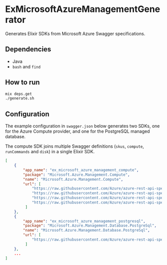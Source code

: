 # ExMicrosoftAzureManagementGenerator

Generates Elixir SDKs from Microsoft Azure Swagger specifications. 

## Dependencies

- Java
- `bash` and `find`

## How to run

```bash
mix deps.get
./generate.sh
```

## Configuration

The example configuration in `swagger.json` below generates two SDKs, one for the Azure Compute provider, and one for the PostgreSQL managed database. 

The compute SDK joins multiple Swagger definitions (`skus`, `compute`, `runCommands` and `disk`) in a single Elixir SDK. 

```json
[
    { 
        "app_name": "ex_microsoft_azure_management_compute",
        "package": "Microsoft.Azure.Management.Compute", 
        "name": "Microsoft.Azure.Management.Compute", 
        "url": [
            "https://raw.githubusercontent.com/Azure/azure-rest-api-specs/master/specification/compute/resource-manager/Microsoft.Compute/stable/2017-09-01/skus.json",
            "https://raw.githubusercontent.com/Azure/azure-rest-api-specs/master/specification/compute/resource-manager/Microsoft.Compute/stable/2017-12-01/compute.json",
            "https://raw.githubusercontent.com/Azure/azure-rest-api-specs/master/specification/compute/resource-manager/Microsoft.Compute/stable/2017-12-01/runCommands.json",
            "https://raw.githubusercontent.com/Azure/azure-rest-api-specs/master/specification/compute/resource-manager/Microsoft.Compute/stable/2018-04-01/disk.json"
         ]
    },
    { 
        "app_name": "ex_microsoft_azure_management_postgresql",
        "package": "Microsoft.Azure.Management.Database.PostgreSql", 
        "name": "Microsoft.Azure.Management.Database.PostgreSql", 
        "url": [ 
            "https://raw.githubusercontent.com/Azure/azure-rest-api-specs/master/specification/postgresql/resource-manager/Microsoft.DBforPostgreSQL/stable/2017-12-01/postgresql.json"
         ]
    },
    ...
]
```
